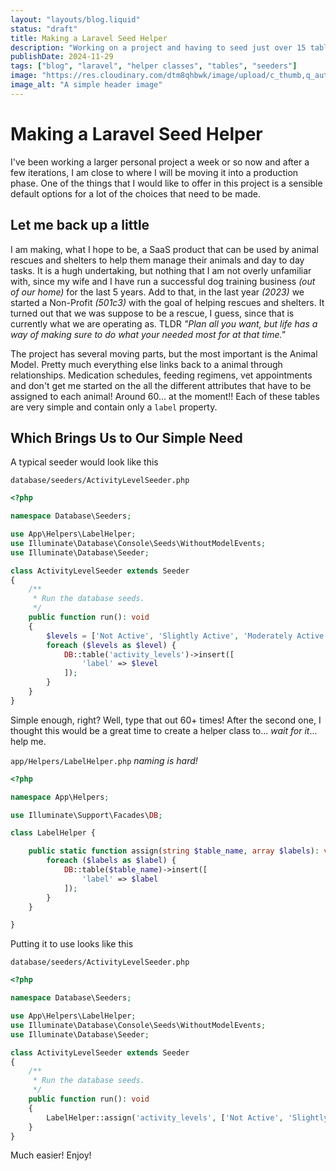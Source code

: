 ```yaml
---
layout: "layouts/blog.liquid"
status: "draft"
title: Making a Laravel Seed Helper
description: "Working on a project and having to seed just over 15 tables with info and I wanted to see if I could make a helper class to simplify the process a bit."
publishDate: 2024-11-29
tags: ["blog", "laravel", "helper classes", "tables", "seeders"]
image: "https://res.cloudinary.com/dtm8qhbwk/image/upload/c_thumb,q_auto,g_face,f_auto,w_200/v1720813596/blog/stock/nasa--hI5dX2ObAs-unsplash_vk2jwn.webp"
image_alt: "A simple header image"
---
```


# Making a Laravel Seed Helper

I've been working a larger personal project a week or so now and after a few iterations, I am close to where I will be moving it into a production phase. One of the things that I would like to offer in this project is a sensible default options for a lot of the choices that need to be made.

## Let me back up a little

I am making, what I hope to be, a SaaS product that can be used by animal rescues and shelters to help them manage their animals and day to day tasks. It is a hugh undertaking, but nothing that I am not overly unfamiliar with, since my wife and I have run a successful dog training business _(out of our home)_ for the last 5 years. Add to that, in the last year _(2023)_ we started a Non-Profit _(501c3)_ with the goal of helping rescues and shelters. It turned out that we was suppose to be a rescue, I guess, since that is currently what we are operating as. TLDR _"Plan all you want, but life has a way of making sure to do what your needed most for at that time."_

The project has several moving parts, but the most important is the Animal Model. Pretty much everything else links back to a animal through relationships. Medication schedules, feeding regimens, vet appointments and don't get me started on the all the different attributes that have to be assigned to each animal! Around 60... at the moment!! Each of these tables are very simple and contain only a `label` property.

## Which Brings Us to Our Simple Need

A typical seeder would look like this

`database/seeders/ActivityLevelSeeder.php`

```php
<?php

namespace Database\Seeders;

use App\Helpers\LabelHelper;
use Illuminate\Database\Console\Seeds\WithoutModelEvents;
use Illuminate\Database\Seeder;

class ActivityLevelSeeder extends Seeder
{
    /**
     * Run the database seeds.
     */
    public function run(): void
    {
        $levels = ['Not Active', 'Slightly Active', 'Moderately Active', 'Highly Active'];
        foreach ($levels as $level) {
            DB::table('activity_levels')->insert([
                'label' => $level
            ]);
        }
    }
}
```

Simple enough, right? Well, type that out 60+ times! After the second one, I thought this would be a great time to create a helper class to... _wait for it_... help me.

`app/Helpers/LabelHelper.php` _naming is hard!_

```php
<?php

namespace App\Helpers;

use Illuminate\Support\Facades\DB;

class LabelHelper {

    public static function assign(string $table_name, array $labels): void {
        foreach ($labels as $label) {
            DB::table($table_name)->insert([
                'label' => $label
            ]);
        }
    }

}
```

Putting it to use looks like this

`database/seeders/ActivityLevelSeeder.php`

```php
<?php

namespace Database\Seeders;

use App\Helpers\LabelHelper;
use Illuminate\Database\Console\Seeds\WithoutModelEvents;
use Illuminate\Database\Seeder;

class ActivityLevelSeeder extends Seeder
{
    /**
     * Run the database seeds.
     */
    public function run(): void
    {
        LabelHelper::assign('activity_levels', ['Not Active', 'Slightly Active', 'Moderately Active', 'Highly Active']);
    }
}
```

Much easier! Enjoy!
